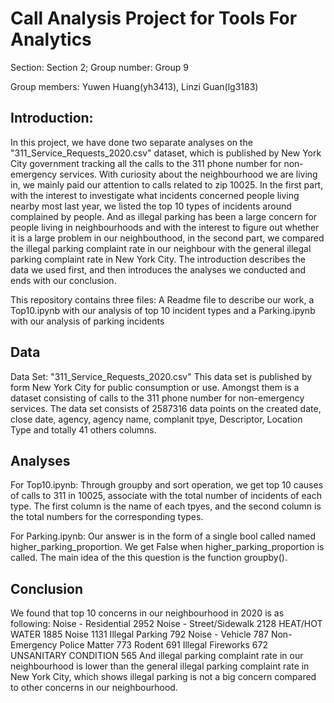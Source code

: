 # Call Analysis Project for Tools For Analytics 
Section: Section 2; Group number: Group 9

Group members: Yuwen Huang(yh3413), Linzi Guan(lg3183)

## Introduction:

In this project, we have done two separate analyses on the "311_Service_Requests_2020.csv" dataset, which is published by New York City government tracking all the calls to the 311 phone number for non-emergency services. With curiosity about the neighbourhood we are living in, we mainly paid our attention to calls related to zip 10025. In the first part, with the interest to investigate what incidents concerned people living nearby most last year, we listed the top 10 types of incidents around complained by people. And as illegal parking has been a large concern for people living in neighbourhoods and with the interest to figure out whether it is a large problem in our neighbouthood, in the second part, we compared the illegal parking complaint rate in our neighbour with the general illegal parking complaint rate in New York City. The introduction describes the data we used first, and then introduces the analyses we conducted and ends with our conclusion.

This repository contains three files: A Readme file to describe our work, a Top10.ipynb with our analysis of top 10 incident types and a Parking.ipynb with our analysis of parking incidents


## Data
Data Set: "311_Service_Requests_2020.csv"
This data set is published by form New York City for public consumption or use. Amongst them is a dataset consisting of calls to the 311 phone number for non-emergency services. The data set consists of 2587316 data points on the created date, close date, agency, agency name, complanit tpye, Descriptor, Location Type and totally 41 others columns. 

## Analyses
For Top10.ipynb:
Through groupby and sort operation, we get top 10 causes of calls to 311 in 10025, associate with the total number of incidents of each type. The first column is the name of each tpyes, and the second column is the total numbers for the corresponding types. 

For Parking.ipynb:
Our answer is in the form of a single bool called named higher_parking_proportion. We get False when higher_parking_proportion is called.
The main idea of the this question is the function groupby().

## Conclusion
We found that top 10 concerns in our neighbourhood in 2020 is as following:
Noise - Residential            2952
Noise - Street/Sidewalk        2128
HEAT/HOT WATER                 1885
Noise                          1131
Illegal Parking                 792
Noise - Vehicle                 787
Non-Emergency Police Matter     773
Rodent                          691
Illegal Fireworks               672
UNSANITARY CONDITION            565
And illegal parking complaint rate in our neighbourhood is lower than the general illegal parking complaint rate in New York City, which shows illegal parking is not a big concern compared to other concerns in our neighbourhood.
